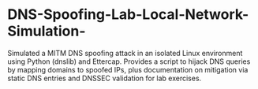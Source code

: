 # DNS-Spoofing-Lab-Local-Network-Simulation-
Simulated a MITM DNS spoofing attack in an isolated Linux environment using Python (dnslib) and Ettercap. Provides a script to hijack DNS queries by mapping domains to spoofed IPs, plus documentation on mitigation via static DNS entries and DNSSEC validation for lab exercises.
